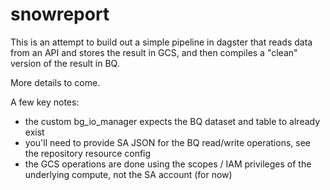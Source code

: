 # snowreport

This is an attempt to build out a simple pipeline in dagster that reads data from an API and stores the result in GCS, and then compiles a "clean" version of the result in BQ.

More details to come.

A few key notes:
- the custom bg_io_manager expects the BQ dataset and table to already exist
- you'll need to provide SA JSON for the BQ read/write operations, see the repository resource config
- the GCS operations are done using the scopes / IAM privileges of the underlying compute, not the SA account (for now)

